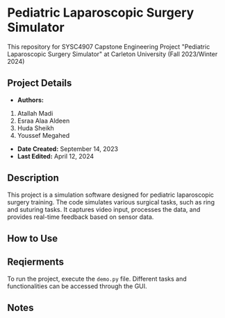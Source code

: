 # Pediatric Laparoscopic Surgery Simulator

This repository for SYSC4907 Capstone Engineering Project "Pediatric Laparoscopic Surgery Simulator" at Carleton University (Fall 2023/Winter 2024)

## Project Details

- **Authors:** 
1. Atallah Madi
2. Esraa Alaa Aldeen
3. Huda Sheikh
4. Youssef Megahed
- **Date Created:** September 14, 2023
- **Last Edited:** April 12, 2024 

## Description

This project is a simulation software designed for pediatric laparoscopic surgery training. The code simulates various surgical tasks, such as ring and suturing tasks. It captures video input, processes the data, and provides real-time feedback based on sensor data. 

## How to Use

## Reqierments

To run the project, execute the `demo.py` file. Different tasks and functionalities can be accessed through the GUI.

## Notes

